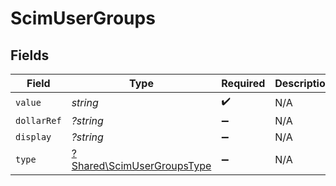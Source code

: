 # ScimUserGroups


## Fields

| Field                                                                   | Type                                                                    | Required                                                                | Description                                                             |
| ----------------------------------------------------------------------- | ----------------------------------------------------------------------- | ----------------------------------------------------------------------- | ----------------------------------------------------------------------- |
| `value`                                                                 | *string*                                                                | :heavy_check_mark:                                                      | N/A                                                                     |
| `dollarRef`                                                             | *?string*                                                               | :heavy_minus_sign:                                                      | N/A                                                                     |
| `display`                                                               | *?string*                                                               | :heavy_minus_sign:                                                      | N/A                                                                     |
| `type`                                                                  | [?Shared\ScimUserGroupsType](../../Models/Shared/ScimUserGroupsType.md) | :heavy_minus_sign:                                                      | N/A                                                                     |